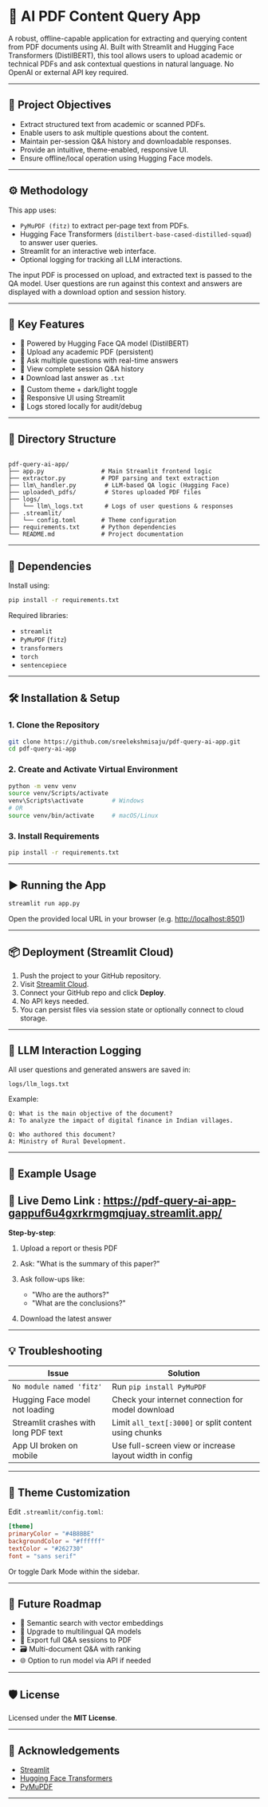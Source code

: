 # 📄 AI PDF Content Query App

A robust, offline-capable application for extracting and querying content from PDF documents using AI. Built with Streamlit and Hugging Face Transformers (DistilBERT), this tool allows users to upload academic or technical PDFs and ask contextual questions in natural language. No OpenAI or external API key required.

---

## 🎯 Project Objectives

- Extract structured text from academic or scanned PDFs.
- Enable users to ask multiple questions about the content.
- Maintain per-session Q&A history and downloadable responses.
- Provide an intuitive, theme-enabled, responsive UI.
- Ensure offline/local operation using Hugging Face models.

---

## ⚙️ Methodology

This app uses:
- `PyMuPDF (fitz)` to extract per-page text from PDFs.
- Hugging Face Transformers (`distilbert-base-cased-distilled-squad`) to answer user queries.
- Streamlit for an interactive web interface.
- Optional logging for tracking all LLM interactions.

The input PDF is processed on upload, and extracted text is passed to the QA model. User questions are run against this context and answers are displayed with a download option and session history.

---

## 🚀 Key Features

- 🤖 Powered by Hugging Face QA model (DistilBERT)
- 📄 Upload any academic PDF (persistent)
- 💬 Ask multiple questions with real-time answers
- 📜 View complete session Q&A history
- ⬇️ Download last answer as `.txt`
- 🎨 Custom theme + dark/light toggle
- 📱 Responsive UI using Streamlit
- 🧾 Logs stored locally for audit/debug

---

## 📁 Directory Structure

```

pdf-query-ai-app/
├── app.py                # Main Streamlit frontend logic
├── extractor.py          # PDF parsing and text extraction
├── llm\_handler.py        # LLM-based QA logic (Hugging Face)
├── uploaded\_pdfs/        # Stores uploaded PDF files
├── logs/
│   └── llm\_logs.txt      # Logs of user questions & responses
├── .streamlit/
│   └── config.toml       # Theme configuration
├── requirements.txt      # Python dependencies
└── README.md             # Project documentation

````

---

## 🧰 Dependencies

Install using:

```bash
pip install -r requirements.txt
````

Required libraries:

* `streamlit`
* `PyMuPDF` (`fitz`)
* `transformers`
* `torch`
* `sentencepiece`

---

## 🛠️ Installation & Setup

### 1. Clone the Repository

```bash
git clone https://github.com/sreelekshmisaju/pdf-query-ai-app.git
cd pdf-query-ai-app
```

### 2. Create and Activate Virtual Environment

```bash
python -m venv venv
source venv/Scripts/activate
venv\Scripts\activate        # Windows
# OR
source venv/bin/activate     # macOS/Linux
```

### 3. Install Requirements

```bash
pip install -r requirements.txt
```

---

## ▶️ Running the App

```bash
streamlit run app.py
```

Open the provided local URL in your browser (e.g. [http://localhost:8501](http://localhost:8501))

---

## 📦 Deployment (Streamlit Cloud)

1. Push the project to your GitHub repository.
2. Visit [Streamlit Cloud](https://streamlit.io/cloud).
3. Connect your GitHub repo and click **Deploy**.
4. No API keys needed.
5. You can persist files via session state or optionally connect to cloud storage.

---

## 📜 LLM Interaction Logging

All user questions and generated answers are saved in:

```
logs/llm_logs.txt
```

Example:

```
Q: What is the main objective of the document?
A: To analyze the impact of digital finance in Indian villages.

Q: Who authored this document?
A: Ministry of Rural Development.
```

---

## 🧪 Example Usage

## 🔗 Live Demo Link : https://pdf-query-ai-app-gappuf6u4gxrkrmgmqjuay.streamlit.app/


**Step-by-step**:

1. Upload a report or thesis PDF
2. Ask: "What is the summary of this paper?"
3. Ask follow-ups like:

   * "Who are the authors?"
   * "What are the conclusions?"
4. Download the latest answer

---

## 💡 Troubleshooting

| Issue                                | Solution                                                |
| ------------------------------------ | ------------------------------------------------------- |
| `No module named 'fitz'`             | Run `pip install PyMuPDF`                               |
| Hugging Face model not loading       | Check your internet connection for model download       |
| Streamlit crashes with long PDF text | Limit `all_text[:3000]` or split content using chunks   |
| App UI broken on mobile              | Use full-screen view or increase layout width in config |

---

## 🎨 Theme Customization

Edit `.streamlit/config.toml`:

```toml
[theme]
primaryColor = "#4B8BBE"
backgroundColor = "#ffffff"
textColor = "#262730"
font = "sans serif"
```

Or toggle Dark Mode within the sidebar.

---

## 🔮 Future Roadmap

* 🔎 Semantic search with vector embeddings
* 🧠 Upgrade to multilingual QA models
* 🧾 Export full Q\&A sessions to PDF
* 🗃️ Multi-document Q\&A with ranking
* 🌐 Option to run model via API if needed

---

## 🛡 License

Licensed under the **MIT License**.

---

## 🤝 Acknowledgements

* [Streamlit](https://streamlit.io/)
* [Hugging Face Transformers](https://huggingface.co/transformers/)
* [PyMuPDF](https://pymupdf.readthedocs.io/en/latest/)

---


